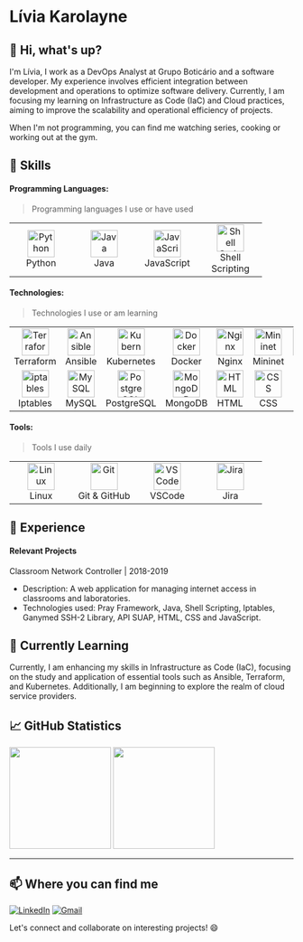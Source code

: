 # Lívia Karolayne

## 👋 Hi, what's up?

I'm Lívia, I work as a DevOps Analyst at Grupo Boticário and a software developer. My experience involves efficient integration between development and operations to optimize software delivery. Currently, I am focusing my learning on Infrastructure as Code (IaC) and Cloud practices, aiming to improve the scalability and operational efficiency of projects.

When I'm not programming, you can find me watching series, cooking or working out at the gym.

## 🚀 Skills

#### Programming Languages: 
> Programming languages I use or have used
<table>
  <tr>
    <td align="center" width="96">
      <a>
       <img src="https://cdn.jsdelivr.net/gh/devicons/devicon/icons/python/python-original.svg" width="48" height="48" alt="Python"/>
      </a>
      <br>Python
    </td>
    <td align="center" width="96">
      <a>
       <img src="https://cdn.jsdelivr.net/gh/devicons/devicon/icons/java/java-original.svg" width="48" height="48" alt="Java"/>
      </a>
      <br>Java
    </td>
    <td align="center" width="96">
      <a>
       <img src="https://cdn.jsdelivr.net/gh/devicons/devicon/icons/javascript/javascript-original.svg" width="48" height="48" alt="JavaScript"/>
      </a>
      <br>JavaScript
    </td>
    <td align="center" width="96">
      <a>
       <img src="https://cdn.jsdelivr.net/gh/devicons/devicon/icons/bash/bash-original.svg" width="48" height="48" alt="Shell Scripting"/>
      </a>
      <br>Shell Scripting
    </td>
  </tr>
</table>

#### Technologies: 
> Technologies I use or am learning

<table>
  <tr>
    <td align="center" width="96">
      <a>
       <img src="https://cdn.jsdelivr.net/gh/devicons/devicon/icons/terraform/terraform-original.svg" width="48" height="48" alt="Terraform"/>
      </a>
      <br>Terraform
    </td>
    <td align="center" width="96">
      <a>
       <img src="https://cdn.jsdelivr.net/gh/devicons/devicon/icons/ansible/ansible-original.svg" width="48" height="48" alt="Ansible"/>
      </a>
      <br>Ansible
    </td>
    <td align="center" width="96">
      <a>
       <img src="https://cdn.jsdelivr.net/gh/devicons/devicon/icons/kubernetes/kubernetes-plain.svg" width="48" height="48" alt="Kubernetes"/>
      </a>
      <br>Kubernetes
    </td>
    <td align="center" width="96">
      <a>
       <img src="https://cdn.jsdelivr.net/gh/devicons/devicon/icons/docker/docker-original.svg" width="48" height="48" alt="Docker"/>
      </a>
      <br>Docker
    </td>
    <td align="center" width="96">
      <a>
       <img src="https://cdn.jsdelivr.net/gh/devicons/devicon/icons/nginx/nginx-original.svg" width="48" height="48" alt="Nginx"/>
      </a>
      <br>Nginx
    </td>
    <td align="center" width="96">
      <a>
       <img src="https://www.linuxfoundation.jp/wp-content/uploads/2018/05/MININET.png" width="48" height="48" alt="Mininet"/>
      </a>
      <br>Mininet
    </td>
    <td align="center" width="96">
      <a>
       <img src="https://cdn.jsdelivr.net/gh/devicons/devicon/icons/flask/flask-original.svg" width="48" height="48" alt="Flask"/>
      </a>
      <br>Flask
    </td>
    <td align="center" width="96">
      <a>
       <img src="https://cdn.jsdelivr.net/gh/devicons/devicon/icons/react/react-original.svg" width="48" height="48" alt="React"/>
      </a>
      <br>React
    </td>
  </tr>
  <tr>
    <td align="center" width="96">
      <a>
        <img src="https://e7.pngegg.com/pngimages/280/287/png-clipart-web-application-firewall-computer-security-computer-icons-world-wide-web-text-orange-thumbnail.png" width="48" height="48" alt="iptables"/>
      </a>
      <br>Iptables
    </td>
    <td align="center" width="96">
      <a>
       <img src="https://cdn.jsdelivr.net/gh/devicons/devicon/icons/mysql/mysql-original.svg" width="48" height="48" alt="MySQL"/>
      </a>
      <br>MySQL
    </td>
    <td align="center" width="96">
      <a>
       <img src="https://cdn.jsdelivr.net/gh/devicons/devicon/icons/postgresql/postgresql-original.svg" width="48" height="48" alt="PostgreSQL"/>
      </a>
      <br>PostgreSQL
    </td>
    <td align="center" width="96">
      <a>
       <img src="https://cdn.jsdelivr.net/gh/devicons/devicon/icons/mongodb/mongodb-original.svg" width="48" height="48" alt="MongoDB"/>
      </a>
      <br>MongoDB
    </td>
    <td align="center" width="96">
      <a>
       <img src="https://cdn.jsdelivr.net/gh/devicons/devicon/icons/html5/html5-original.svg" width="48" height="48" alt="HTML"/>
      </a>
      <br>HTML
    </td>
    <td align="center" width="96">
      <a>
       <img src="https://cdn.jsdelivr.net/gh/devicons/devicon/icons/css3/css3-original.svg" width="48" height="48" alt="CSS"/>
      </a>
      <br>CSS
    </td>    
  </tr>
</table>

#### Tools: 
> Tools I use daily

<table>
  <tr>
    <td align="center" width="96">
      <a>
       <img src="https://cdn.jsdelivr.net/gh/devicons/devicon/icons/linux/linux-original.svg" width="48" height="48" alt="Linux"/>
      </a>
      <br>Linux
    </td>
    <td align="center" width="96">
      <a>
       <img src="https://cdn.jsdelivr.net/gh/devicons/devicon/icons/git/git-original.svg" width="48" height="48" alt="Git"/>
      </a>
      <br>Git & GitHub
    </td>
    <td align="center" width="96">
      <a>
       <img src="https://cdn.jsdelivr.net/gh/devicons/devicon/icons/visualstudio/visualstudio-plain.svg" width="48" height="48" alt="VSCode"/>
      </a>
      <br>VSCode
    </td>
    <td align="center" width="96">
      <a>
       <img src="https://cdn.jsdelivr.net/gh/devicons/devicon/icons/jira/jira-original.svg" width="48" height="48" alt="Jira"/>
      </a>
      <br>Jira
    </td>
  </tr>
</table>

## 💼 Experience
#### Relevant Projects
Classroom Network Controller | 2018-2019
- Description: A web application for managing internet access in classrooms and laboratories.
- Technologies used: Pray Framework, Java, Shell Scripting, Iptables, Ganymed SSH-2 Library, API SUAP, HTML, CSS and JavaScript.

## 🌱 Currently Learning
Currently, I am enhancing my skills in Infrastructure as Code (IaC), focusing on the study and application of essential tools such as Ansible, Terraform, and Kubernetes. Additionally, I am beginning to explore the realm of cloud service providers.

## 📈 GitHub Statistics
<div>
  <img height="180em" src="https://github-readme-stats.vercel.app/api?username=LiviaKarolayne&show_icons=true&theme=dark&include_all_commits=true&count_private=true"/>
  <img height="180em" src="https://github-readme-stats.vercel.app/api/top-langs/?username=LiviaKarolayne&layout=compact&langs_count=10&theme=dark"/>
</div>

***

## 📫 Where you can find me
[![LinkedIn](https://img.shields.io/badge/LinkedIn-0077B5?style=for-the-badge&logo=linkedin&logoColor=white)](https://www.linkedin.com/in/lívia-karolayne-7191001a7)
[![Gmail](https://img.shields.io/badge/lkmo.liviakarolayne@gmail.com-D14836?style=for-the-badge&logo=gmail&logoColor=white)](mailto:lkmo.liviakarolayne@gmail.com)

Let's connect and collaborate on interesting projects! 😄




